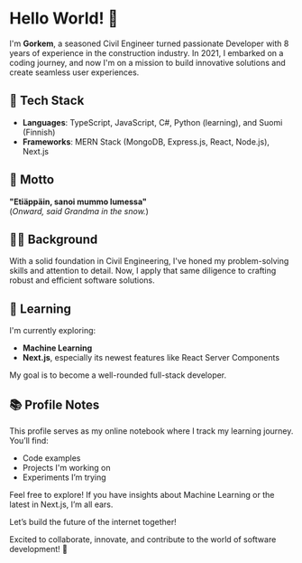 # Hello World! 👋

I'm **Gorkem**, a seasoned Civil Engineer turned passionate Developer with 8 years of experience in the construction industry. In 2021, I embarked on a coding journey, and now I'm on a mission to build innovative solutions and create seamless user experiences.

## 🚀 Tech Stack
- **Languages**: TypeScript, JavaScript, C#, Python (learning), and Suomi (Finnish)
- **Frameworks**: MERN Stack (MongoDB, Express.js, React, Node.js), Next.js

## 💪 Motto
**"Etiäppäin, sanoi mummo lumessa"**  
(*Onward, said Grandma in the snow.*)

## 👷‍♂️ Background
With a solid foundation in Civil Engineering, I've honed my problem-solving skills and attention to detail. Now, I apply that same diligence to crafting robust and efficient software solutions.

## 🌱 Learning
I'm currently exploring:
- **Machine Learning**
- **Next.js**, especially its newest features like React Server Components

My goal is to become a well-rounded full-stack developer.

## 📚 Profile Notes
This profile serves as my online notebook where I track my learning journey. You’ll find:
- Code examples
- Projects I'm working on
- Experiments I’m trying

Feel free to explore! If you have insights about Machine Learning or the latest in Next.js, I’m all ears.

Let’s build the future of the internet together!

Excited to collaborate, innovate, and contribute to the world of software development! 🚀
